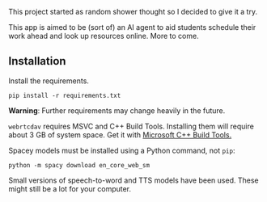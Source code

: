 This project started as random shower thought so I decided to give it a try.

This app is aimed to be (sort of) an AI agent to aid students schedule their work ahead and look up resources online. More to come.

## Installation

Install the requirements.

```shell
pip install -r requirements.txt
```

**Warning**: Further requirements may change heavily in the future.

`webrtcdav` requires MSVC and C++ Build Tools. Installing them will require about 3 GB of system space. Get it with [Microsoft C++ Build Tools.](https://visualstudio.microsoft.com/visual-cpp-build-tools/)

Spacey models must be installed using a Python command, not `pip`:

```shell
python -m spacy download en_core_web_sm
```

Small versions of speech-to-word and TTS models have been used. These might still be a lot for your computer.


